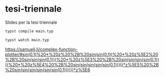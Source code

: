 # tesi-triennale
 Slides per la tesi triennale

```sh
typst compile main.typ
```
```sh
typst watch main.typ
```

https://samuelj.li/complex-function-plotter/#sin(0.1)%20*%20z%20%2B%20sin(sin(0.1))%20*%20z%5E2%20%2B%20sin(sin(sin(0.1)))%20*%20z%5E3%20%2B%20sin(sin(sin(sin(0.1))))%20*%20z%5E4%20%2B%20sin(sin(sin(sin(sin(0.1)))))*z%5E5%20%2B%20sin(sin(sin(sin(sin(sin(0.1))))))*z%5E6